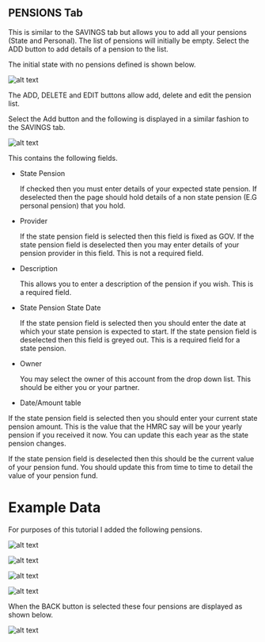 ## PENSIONS Tab
This is similar to the SAVINGS tab but allows you to add all your pensions (State and Personal). The list of pensions will initially be empty. Select the ADD button to add details of a pension to the list.

The initial state with no pensions defined is shown below.

![alt text](images/pensions_tab_empty.png "Empty savings tab")

The ADD, DELETE and EDIT buttons allow add, delete and edit the pension list.


Select the Add button and the following is displayed in a similar fashion to the SAVINGS tab.

![alt text](images/add_pension.png "Add Pension")


This contains the following fields.

- State Pension

  If checked then you must enter details of your expected state pension. If deselected then the page should hold details of a non state pension (E.G personal pension) that you hold.

- Provider

  If the state pension field is selected then this field is fixed as GOV. If the state pension field is deselected then you may enter details of your pension provider in this field. This is not a required field.

- Description

  This allows you to enter a description of the pension if you wish. This is a required field.

- State Pension State Date

  If the state pension field is selected then you should enter the date at which your state pension is expected to start. If the state pension field is deselected then this field is greyed out. This is a required field for a state pension.

- Owner

  You may select the owner of this account from the drop down list. This should be either you or your partner.

- Date/Amount table

If the state pension field is selected then you should enter your current state pension amount. This is the value that the HMRC say will be your yearly pension if you received it now. You can update this each year as the state pension changes.

If the state pension field is deselected then this should be the current value of your pension fund. You should update this from time to time to detail the value of your pension fund.

# Example Data

For purposes of this tutorial I added the following pensions.

![alt text](images/pension_example_1.png "Example Pension 1")

![alt text](images/pension_example_2.png "Example Pension 2")

![alt text](images/pension_example_3.png "Example Pension 3")

![alt text](images/pension_example_4.png "Example Pension 4")

When the BACK button is selected these four pensions are displayed as shown below.

![alt text](images/example_pensions.png "Example Pensions")